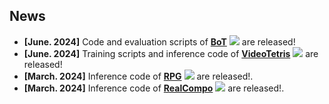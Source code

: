 ## News

- **[June. 2024]** Code and evaluation scripts of [**BoT**](https://github.com/YangLing0818/buffer-of-thought-llm/) [![](https://img.shields.io/github/stars/YangLing0818/buffer-of-thought-llm?style=social)](https://github.com/YangLing0818/buffer-of-thought-llm) are released!
- **[June. 2024]** Training scripts and inference code of [**VideoTetris**](https://github.com/YangLing0818/VideoTetris/) [![](https://img.shields.io/github/stars/YangLing0818/VideoTetris?style=social)](https://github.com/YangLing0818/VideoTetris) are released!
- **[March. 2024]** Inference code of  [**RPG**](https://github.com/YangLing0818/RPG-DiffusionMaster) [![](https://img.shields.io/github/stars/YangLing0818/RPG-DiffusionMaster?style=social)](https://github.com/YangLing0818/RPG-DiffusionMaster) are released!.
- **[March. 2024]** Inference code of  [**RealCompo**](https://github.com/YangLing0818/RealCompo) [![](https://img.shields.io/github/stars/YangLing0818/RealCompo?style=social)](https://github.com/YangLing0818/RealCompo) are released!.

